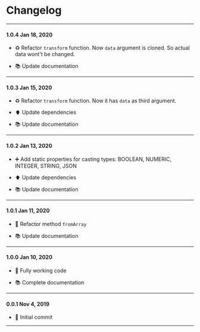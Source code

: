 # Changelog

----------

#### 1.0.4 Jan 18, 2020

* ♻️ Refactor `transform` function. Now `data` argument is cloned. So actual data wont't be changed.

* 📚 Update documentation

----------

#### 1.0.3 Jan 15, 2020

* ♻️ Refactor `transform` function. Now it has `data` as third argument.

* ⬆️ Update dependencies

* 📚 Update documentation

----------

#### 1.0.2 Jan 13, 2020

* ➕ Add static properties for casting types: BOOLEAN, NUMERIC, INTEGER, STRING, JSON

* ⬆️ Update dependencies

* 📚 Update documentation

----------

#### 1.0.1 Jan 11, 2020

* 🔨 Refactor method `fromArray`

* 📚 Update documentation

----------

#### 1.0.0 Jan 10, 2020

* 🎉 Fully working code

* 📚 Complete documentation

----------

#### 0.0.1 Nov 4, 2019

* 🎉 Initial commit

----------
